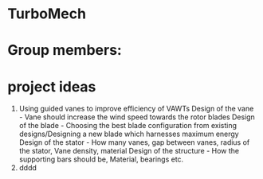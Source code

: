 # TurboMech
# Group members: 
# project ideas
01) Using guided vanes to improve efficiency of VAWTs
        Design of the vane - Vane should increase the wind speed towards the rotor blades
        Design of the blade - Choosing the best blade configuration from existing designs/Designing a new blade which harnesses maximum energy
        Design of the stator - How many vanes, gap between vanes, radius of the stator, Vane density, material
        Design of the structure - How the supporting bars should be, Material, bearings etc.
02) dddd 
  
